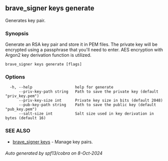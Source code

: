 ## brave_signer keys generate

Generates key pair.

### Synopsis

Generate an RSA key pair and store it in PEM files. The private key will be encrypted using a passphrase that you'll need to enter. AES encryption with Argon2 key derivation function is utilized.

```
brave_signer keys generate [flags]
```

### Options

```
  -h, --help                   help for generate
      --priv-key-path string   Path to save the private key (default "priv_key.pem")
      --priv-key-size int      Private key size in bits (default 2048)
      --pub-key-path string    Path to save the public key (default "pub_key.pem")
      --salt-size int          Salt size used in key derivation in bytes (default 16)
```

### SEE ALSO

* [brave_signer keys](brave_signer_keys.md)	 - Manage key pairs.

###### Auto generated by spf13/cobra on 8-Oct-2024
